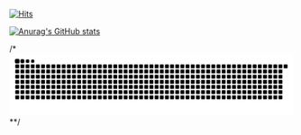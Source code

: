 [![Hits](https://hits.seeyoufarm.com/api/count/incr/badge.svg?url=https%3A%2F%2Fgithub.com%2FRogersHun&count_bg=%2379C83D&title_bg=%23555555&icon=&icon_color=%23E7E7E7&title=hits&edge_flat=false)](https://hits.seeyoufarm.com)

[![Anurag's GitHub stats](https://github-readme-stats.vercel.app/api?username=RogersHun)](https://github.com/anuraghazra/github-readme-stats)

/*
![snake gif](https://github.com/RogersHun/RogersHun/blob/output/github-contribution-grid-snake.svg)
**/
